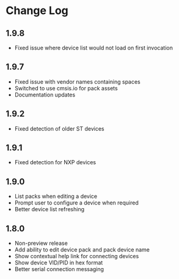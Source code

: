 # Change Log

## 1.9.8
- Fixed issue where device list would not load on first invocation

## 1.9.7
- Fixed issue with vendor names containing spaces
- Switched to use cmsis.io for pack assets
- Documentation updates

## 1.9.2
- Fixed detection of older ST devices

## 1.9.1
- Fixed detection for NXP devices

## 1.9.0
- List packs when editing a device
- Prompt user to configure a device when required
- Better device list refreshing

## 1.8.0
- Non-preview release
- Add ability to edit device pack and pack device name
- Show contextual help link for connecting devices
- Show device VID/PID in hex format
- Better serial connection messaging
